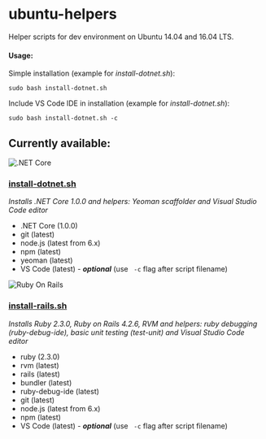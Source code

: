 # ubuntu-helpers
Helper scripts for dev environment on Ubuntu 14.04 and 16.04 LTS.

#### Usage:

Simple installation (example for *install-dotnet.sh*):
```
sudo bash install-dotnet.sh
```

Include VS Code IDE in installation (example for *install-dotnet.sh*):
```
sudo bash install-dotnet.sh -c
```

## Currently available:
 

![.NET Core](https://s21.postimg.org/v24w7y087/dotnet.png ".NET Core")
### [install-dotnet.sh](https://github.com/m-wilczynski/ubuntu-helpers/blob/master/install-dotnet.sh)
*Installs .NET Core 1.0.0 and helpers: Yeoman scaffolder and Visual Studio Code editor*

- .NET Core (1.0.0)
- git (latest)
- node.js (latest from 6.x)
- npm (latest)
- yeoman (latest)
- VS Code (latest) - ***optional*** (use ` -c` flag after script filename)


![Ruby On Rails](https://s21.postimg.org/oppqy3x5z/rails.png "Ruby On Rails")
### [install-rails.sh](https://github.com/m-wilczynski/ubuntu-helpers/blob/master/install-rails.sh)
*Installs Ruby 2.3.0, Ruby on Rails 4.2.6, RVM and helpers: ruby debugging (ruby-debug-ide), basic unit testing (test-unit) and Visual Studio Code editor*

- ruby (2.3.0)
- rvm (latest)
- rails (latest)
- bundler (latest)
- ruby-debug-ide (latest)
- git (latest)
- node.js (latest from 6.x)
- npm (latest)
- VS Code (latest) - ***optional*** (use ` -c` flag after script filename)
